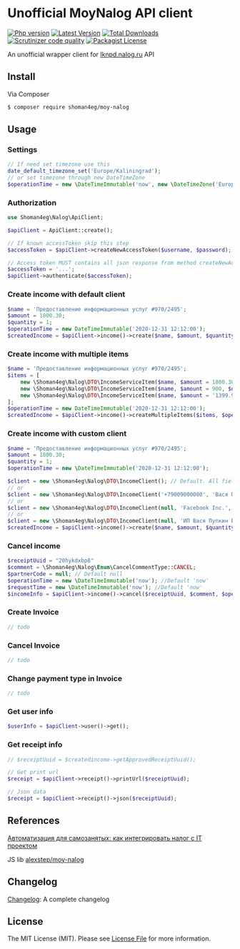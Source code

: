 # Unofficial MoyNalog API client

[![Php version](https://img.shields.io/packagist/php-v/shoman4eg/moy-nalog?style=flat-square)](composer.json)
[![Latest Version](https://img.shields.io/github/release/shoman4eg/moy-nalog.svg?style=flat-square)](https://github.com/shoman4eg/moy-nalog/releases)
[![Total Downloads](https://img.shields.io/packagist/dt/shoman4eg/moy-nalog.svg?style=flat-square)](https://packagist.org/packages/shoman4eg/moy-nalog)
[![Scrutinizer code quality](https://img.shields.io/scrutinizer/quality/g/shoman4eg/moy-nalog/master?style=flat-square)](https://scrutinizer-ci.com/g/shoman4eg/moy-nalog/?branch=master)
[![Packagist License](https://img.shields.io/packagist/l/shoman4eg/moy-nalog?style=flat-square)](LICENSE)

An unofficial wrapper client for [lknpd.nalog.ru](https://lknpd.nalog.ru/) API

## Install

Via Composer

```bash
$ composer require shoman4eg/moy-nalog
```

## Usage

### Settings
```php
// If need set timezone use this
date_default_timezone_set('Europe/Kaliningrad');
// or set timezone through new DateTimeZone
$operationTime = new \DateTimeImmutable('now', new \DateTimeZone('Europe/Kaliningrad'))
```
### Authorization
```php
use Shoman4eg\Nalog\ApiClient;

$apiClient = ApiClient::create();

// If known accessToken skip this step
$accessToken = $apiClient->createNewAccessToken($username, $password);

// Access token MUST contains all json response from method createNewAccessToken()
$accessToken = '...';
$apiClient->authenticate($accessToken);
```

### Create income with default client
```php
$name = 'Предоставление информационных услуг #970/2495';
$amount = 1800.30;
$quantity = 1;
$operationTime = new DateTimeImmutable('2020-12-31 12:12:00');
$createdIncome = $apiClient->income()->create($name, $amount, $quantity, $operationTime);
```

### Create income with multiple items
```php
$name = 'Предоставление информационных услуг #970/2495';
$items = [
    new \Shoman4eg\Nalog\DTO\IncomeServiceItem($name, $amount = 1800.30, $quantity = 1),
    new \Shoman4eg\Nalog\DTO\IncomeServiceItem($name, $amount = 900, $quantity = 2),
    new \Shoman4eg\Nalog\DTO\IncomeServiceItem($name, $amount = '1399.99', $quantity = 3),
];
$operationTime = new DateTimeImmutable('2020-12-31 12:12:00');
$createdIncome = $apiClient->income()->createMultipleItems($items, $operationTime);
```

### Create income with custom client
```php
$name = 'Предоставление информационных услуг #970/2495';
$amount = 1800.30;
$quantity = 1;
$operationTime = new \DateTimeImmutable('2020-12-31 12:12:00');

$client = new \Shoman4eg\Nalog\DTO\IncomeClient(); // Default. All fields are empty IncomeType is FROM_INDIVIDUAL
// or
$client = new \Shoman4eg\Nalog\DTO\IncomeClient('+79009000000', 'Вася Пупкин', \Shoman4eg\Nalog\Enum\IncomeType::INDIVIDUAL, '390000000000');
// or
$client = new \Shoman4eg\Nalog\DTO\IncomeClient(null, 'Facebook Inc.', \Shoman4eg\Nalog\Enum\IncomeType::FOREIGN_AGENCY, '390000000000');
// or
$client = new \Shoman4eg\Nalog\DTO\IncomeClient(null, 'ИП Вася Пупкин Валерьевич', \Shoman4eg\Nalog\Enum\IncomeType::LEGAL_ENTITY, '7700000000');
$createdIncome = $apiClient->income()->create($name, $amount, $quantity, $operationTime, $client);
```

### Cancel income
```php
$receiptUuid = "20hykdxbp8"
$comment = \Shoman4eg\Nalog\Enum\CancelCommentType::CANCEL;
$partnerCode = null; // Default null
$operationTime = new \DateTimeImmutable('now'); //Default 'now'
$requestTime = new \DateTimeImmutable('now'); //Default 'now'
$incomeInfo = $apiClient->income()->cancel($receiptUuid, $comment, $operationTime, $requestTime, $partnerCode);
```

### Create Invoice
```php
// todo
```

### Cancel Invoice
```php
// todo
```

### Change payment type in Invoice
```php
// todo
```

### Get user info
```php
$userInfo = $apiClient->user()->get();
```

### Get receipt info
```php
// $receiptUuid = $createdincome->getApprovedReceiptUuid();

// Get print url
$receipt = $apiClient->receipt()->printUrl($receiptUuid);

// Json data
$receipt = $apiClient->receipt()->json($receiptUuid);
```

## References
[Автоматизация для самозанятых: как интегрировать налог с IT проектом](https://habr.com/ru/post/436656/)

JS lib [alexstep/moy-nalog](https://github.com/alexstep/moy-nalog)

## Changelog
[Changelog](CHANGELOG.md): A complete changelog

## License
The MIT License (MIT). Please see [License File](LICENSE) for more information.
